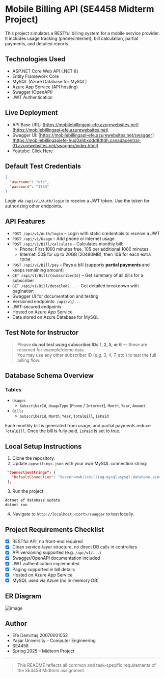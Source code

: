 # Mobile Billing API (SE4458 Midterm Project)

This project simulates a RESTful billing system for a mobile service provider.  
It includes usage tracking (phone/internet), bill calculation, partial payments, and detailed reports.

## Technologies Used

- ASP.NET Core Web API (.NET 8)
- Entity Framework Core
- MySQL (Azure Database for MySQL)
- Azure App Service (API hosting)
- Swagger (OpenAPI)
- JWT Authentication

## Live Deployment

- API Base URL: [https://mobilebillingapi-efe.azurewebsites.net](https://mobilebillingapi-efe.azurewebsites.net)
- Swagger UI: [https://mobilebillingapi-efe.azurewebsites.net/swagger](https://mobilebillingapiefe-hug0ahbxddd8dtdh.canadacentral-01.azurewebsites.net/swagger/index.html)
- Youtube: [Click Here](https://www.youtube.com/watch?v=qvJeY2P4M2w)

## Default Test Credentials

```json
{
  "username": "efe",
  "password": "1234"
}
```

Login via `/api/v1/Auth/login` to receive a JWT token. Use the token for authorizing other endpoints.

## API Features

- `POST /api/v1/Auth/login` – Login with static credentials to receive a JWT
- `POST /api/v1/Usage` – Add phone or internet usage
- `POST /api/v1/Bill/calculate` – Calculates monthly bill:
  - Phone: First 1000 minutes free, 10$ per additional 1000 minutes
  - Internet: 50$ for up to 20GB (20480MB), then 10$ for each extra 10GB
- `POST /api/v1/Bill/pay` – Pays a bill (supports **partial payments** and keeps remaining amount)
- `GET /api/v1/Bill/{subscriberId}` – Get summary of all bills for a subscriber
- `GET /api/v1/Bill/detailed?...` – Get detailed breakdown with pagination
- Swagger UI for documentation and testing
- Versioned endpoints: `/api/v1/...`
- JWT-secured endpoints
- Hosted on Azure App Service
- Data stored on Azure Database for MySQL

## Test Note for Instructor

> Please **do not test using subscriber IDs 1, 2, 5, or 6** — these are reserved for example/demo data.  
> You may use any other subscriber ID (e.g. 3, 4, 7, etc.) to test the full billing flow.

## Database Schema Overview

### Tables

- `Usages`  
  - `SubscriberId`, `UsageType` (`Phone` / `Internet`), `Month`, `Year`, `Amount`
- `Bills`  
  - `SubscriberId`, `Month`, `Year`, `TotalBill`, `IsPaid`

Each monthly bill is generated from usage, and partial payments reduce `TotalBill`. Once the bill is fully paid, `IsPaid` is set to true.

## Local Setup Instructions

1. Clone the repository.
2. Update `appsettings.json` with your own MySQL connection string:

```json
 "ConnectionStrings": {
   "DefaultConnection": "Server=mobilebilling-mysql.mysql.database.azure.com; Port=3306; Database=mobilebillingdb; Uid=efeadmin; Pwd=Root1234; SslMode=Preferred;"
 },
```


3. Run the project:

```bash
dotnet ef database update
dotnet run
```

4. Navigate to `http://localhost:<port>/swagger` to test locally.

## Project Requirements Checklist

- [x] RESTful API, no front-end required
- [x] Clean service-layer structure, no direct DB calls in controllers
- [x] API versioning supported (e.g. `/api/v1/...`)
- [x] Swagger/OpenAPI documentation included
- [x] JWT authentication implemented
- [x] Paging supported in bill details
- [x] Hosted on Azure App Service
- [x] MySQL used via Azure (no in-memory DB)

## ER Diagram
![image](https://github.com/user-attachments/assets/8cb0ce28-ea93-40c4-af88-cf46654f9b77)



## Author

- Efe Demirtaş  20070001053
- Yaşar University – Computer Engineering  
- SE4458  
- Spring 2025 – Midterm Project

---

> This README reflects all common and task-specific requirements of the SE4458 Midterm assignment.
